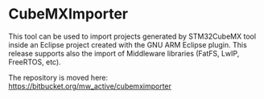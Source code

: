 # CubeMXImporter
This tool can be used to import projects generated by STM32CubeMX tool inside an Eclipse project created with the GNU ARM Eclipse plugin. This release supports also the import of Middleware libraries (FatFS, LwIP, FreeRTOS, etc).

The repository is moved here: https://bitbucket.org/mw_active/cubemximporter
